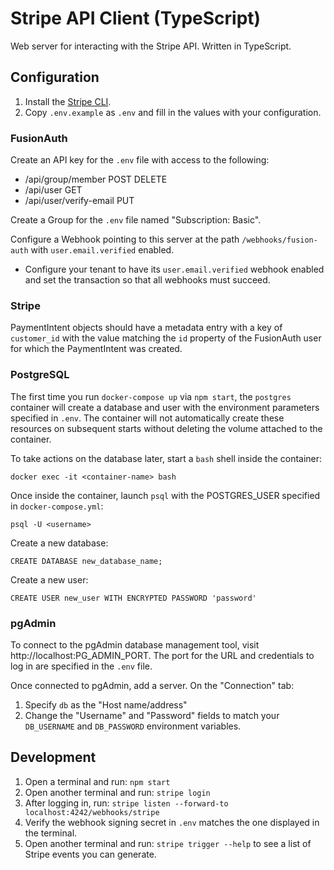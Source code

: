 # Stripe API Client (TypeScript)

Web server for interacting with the Stripe API. Written in TypeScript.

## Configuration

1. Install the [Stripe CLI](https://stripe.com/docs/stripe-cli).
2. Copy `.env.example` as `.env` and fill in the values with your configuration.

### FusionAuth

Create an API key for the `.env` file with access to the following:

- /api/group/member POST DELETE
- /api/user GET
- /api/user/verify-email PUT

Create a Group for the `.env` file named "Subscription: Basic".

Configure a Webhook pointing to this server at the path `/webhooks/fusion-auth`
with `user.email.verified` enabled.

- Configure your tenant to have its `user.email.verified` webhook enabled and
  set the transaction so that all webhooks must succeed.

### Stripe

PaymentIntent objects should have a metadata entry with a key of `customer_id`
with the value matching the `id` property of the FusionAuth user for which the
PaymentIntent was created.

### PostgreSQL

The first time you run `docker-compose up` via `npm start`, the `postgres`
container will create a database and user with the environment parameters
specified in `.env`. The container will not automatically create these resources
on subsequent starts without deleting the volume attached to the container.

To take actions on the database later, start a `bash` shell inside the container:

```
docker exec -it <container-name> bash
```

Once inside the container, launch `psql` with the POSTGRES_USER specified in
`docker-compose.yml`:

```
psql -U <username>
```

Create a new database:

```
CREATE DATABASE new_database_name;
```

Create a new user:

```
CREATE USER new_user WITH ENCRYPTED PASSWORD 'password'
```

### pgAdmin

To connect to the pgAdmin database management tool, visit
http://localhost:PG_ADMIN_PORT.
The port for the URL and credentials to log in are specified in the `.env` file.

Once connected to pgAdmin, add a server. On the "Connection" tab:

1. Specify `db` as the "Host name/address"
2. Change the "Username" and "Password" fields to match your `DB_USERNAME` and
   `DB_PASSWORD` environment variables.

## Development

1. Open a terminal and run: `npm start`
2. Open another terminal and run: `stripe login`
3. After logging in, run: `stripe listen --forward-to localhost:4242/webhooks/stripe`
4. Verify the webhook signing secret in `.env` matches the one displayed in the terminal.
5. Open another terminal and run: `stripe trigger --help` to see a list of
   Stripe events you can generate.
